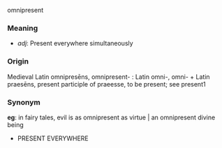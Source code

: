 omnipresent
### Meaning
+ _adj_: Present everywhere simultaneously

### Origin

Medieval Latin omnipresēns, omnipresent- : Latin omni-, omni- + Latin praesēns, present participle of praeesse, to be present; see present1

### Synonym

__eg__: in fairy tales, evil is as omnipresent as virtue | an omnipresent divine being

+ PRESENT EVERYWHERE


